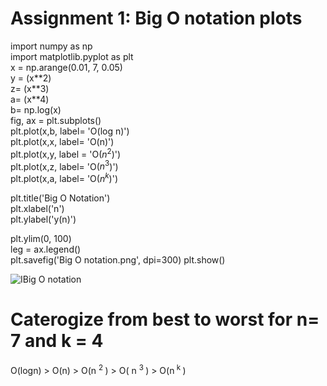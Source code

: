 
# Assignment 1: Big O notation plots

import numpy as np</br>
import matplotlib.pyplot as plt</br>
x = np.arange(0.01, 7, 0.05)</br>
y = (x\*\*2)</br>
z= (x\*\*3)</br>
a= (x\*\*4)</br>
b= np.log(x)</br>
fig, ax = plt.subplots()</br>
plt.plot(x,b, label= 'O(log n)')</br>
plt.plot(x,x, label= 'O(n)')</br>
plt.plot(x,y, label = 'O($n^2$)')</br>
plt.plot(x,z, label= 'O($n^3$)')</br>
plt.plot(x,a, label= 'O($n^k$)')</br>

plt.title('Big O Notation')</br>
plt.xlabel('n')</br>
plt.ylabel('y(n)')</br>

plt.ylim(0, 100)</br>
leg = ax.legend()</br>
plt.savefig('Big O notation.png', dpi=300)
plt.show()

![IBig O notation](https://dl.dropboxusercontent.com/s/x7ulhsk0aix0h1p/Big%20O%20notation.png?fbclid=IwAR1wHLeNH_m20aGpWLvGXlVRWQ61654l2BW_n6FW3aJ0Lw2CYW_sXBsXCtY)



# Caterogize from best to worst for n= 7 and k = 4

O(logn) > O(n) > O(n <sup> 2 </sup> ) > O( n <sup> 3 </sup>) > O(n<sup> k </sup>)
